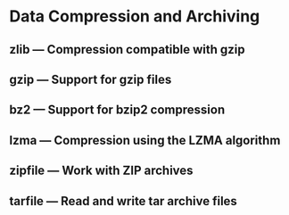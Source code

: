 # Data Compression and Archiving

## zlib — Compression compatible with gzip
## gzip — Support for gzip files
## bz2 — Support for bzip2 compression
## lzma — Compression using the LZMA algorithm
## zipfile — Work with ZIP archives
## tarfile — Read and write tar archive files
